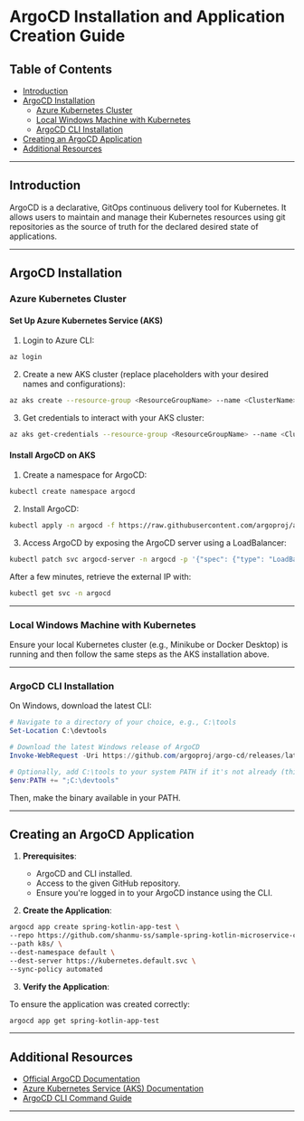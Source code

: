 # ArgoCD Installation and Application Creation Guide

## Table of Contents

- [Introduction](#introduction)
- [ArgoCD Installation](#argocd-installation)
  - [Azure Kubernetes Cluster](#azure-kubernetes-cluster)
  - [Local Windows Machine with Kubernetes](#local-windows-machine-with-kubernetes)
  - [ArgoCD CLI Installation](#argocd-cli-installation)
- [Creating an ArgoCD Application](#creating-an-argocd-application)
- [Additional Resources](#additional-resources)

---

## Introduction

ArgoCD is a declarative, GitOps continuous delivery tool for Kubernetes. It allows users to maintain and manage their Kubernetes resources using git repositories as the source of truth for the declared desired state of applications.

---

## ArgoCD Installation

### Azure Kubernetes Cluster

#### Set Up Azure Kubernetes Service (AKS)

1. Login to Azure CLI:

```bash
az login
```

2. Create a new AKS cluster (replace placeholders with your desired names and configurations):

```bash
az aks create --resource-group <ResourceGroupName> --name <ClusterName> --node-count 1 --enable-addons monitoring --generate-ssh-keys
```

3. Get credentials to interact with your AKS cluster:

```bash
az aks get-credentials --resource-group <ResourceGroupName> --name <ClusterName>
```

#### Install ArgoCD on AKS

1. Create a namespace for ArgoCD:

```bash
kubectl create namespace argocd
```

2. Install ArgoCD:

```bash
kubectl apply -n argocd -f https://raw.githubusercontent.com/argoproj/argo-cd/stable/manifests/install.yaml
```

3. Access ArgoCD by exposing the ArgoCD server using a LoadBalancer:

```bash
kubectl patch svc argocd-server -n argocd -p '{"spec": {"type": "LoadBalancer"}}'
```

After a few minutes, retrieve the external IP with:

```bash
kubectl get svc -n argocd
```

---

### Local Windows Machine with Kubernetes

Ensure your local Kubernetes cluster (e.g., Minikube or Docker Desktop) is running and then follow the same steps as the AKS installation above.

---

### ArgoCD CLI Installation

On Windows, download the latest CLI:

```powershell
# Navigate to a directory of your choice, e.g., C:\tools
Set-Location C:\devtools

# Download the latest Windows release of ArgoCD
Invoke-WebRequest -Uri https://github.com/argoproj/argo-cd/releases/latest/download/argocd-windows-amd64.exe -OutFile argocd.exe

# Optionally, add C:\tools to your system PATH if it's not already (this step might require you to restart your PowerShell session)
$env:PATH += ";C:\devtools"

```

Then, make the binary available in your PATH.

---

## Creating an ArgoCD Application

1. **Prerequisites**:
   - ArgoCD and CLI installed.
   - Access to the given GitHub repository.
   - Ensure you're logged in to your ArgoCD instance using the CLI.

2. **Create the Application**:

```bash
argocd app create spring-kotlin-app-test \
--repo https://github.com/shanmu-ss/sample-spring-kotlin-microservice-cicd.git \
--path k8s/ \
--dest-namespace default \
--dest-server https://kubernetes.default.svc \
--sync-policy automated
```

3. **Verify the Application**:

To ensure the application was created correctly:

```bash
argocd app get spring-kotlin-app-test
```

---

## Additional Resources

- [Official ArgoCD Documentation](https://argoproj.github.io/argo-cd/)
- [Azure Kubernetes Service (AKS) Documentation](https://docs.microsoft.com/en-us/azure/aks/)
- [ArgoCD CLI Command Guide](https://argoproj.github.io/argo-cd/user-guide/commands/)

---
